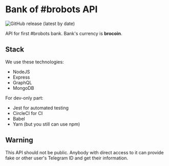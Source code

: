# Bank of #brobots API

![GitHub release (latest by date)](https://img.shields.io/github/v/release/andrew4ever/bank-of-brobots-api)

API for first #brobots bank. Bank's currency is **brocoin**.

## Stack

We use these technologies:

- NodeJS
- Express
- GraphQL
- MongoDB

For dev-only part:

- Jest for automated testing
- CircleCI for CI
- Babel
- Yarn (but you still can use npm)

## Warning

This API should not be public. Anybody with direct access to it can provide fake or other user's Telegram ID and get their information.
